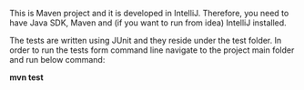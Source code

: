 This is Maven project and it is developed in IntelliJ. Therefore, you need to have Java SDK, Maven and (if you want to run from idea) IntelliJ installed. 

The tests are written using JUnit and they reside under the test folder. In order to run the tests form command line navigate to the project main folder and run below command:

**mvn test**
